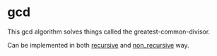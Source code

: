 # gcd

This gcd algorithm solves things called the greatest-common-divisor.

Can be implemented in both [recursive](gcd_recursize.cpp) and [non_recursive](gcd_non_recursize.cpp) way.